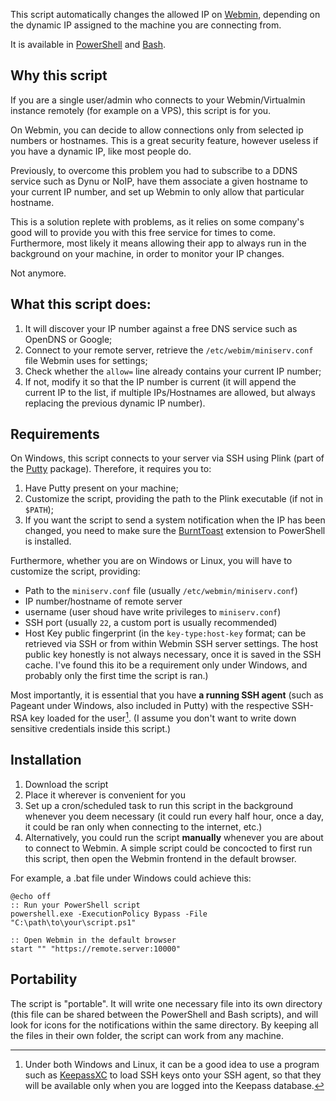 This script automatically changes the allowed IP on [Webmin](https://github.com/webmin/webmin), depending on the dynamic IP assigned to the machine you are connecting from.

It is available in [PowerShell](https://github.com/unalignedcoder/webmin-ip-update/blob/main/webmin-ip-update.ps1) and [Bash](https://github.com/unalignedcoder/webmin-ip-update/blob/main/webmin-ip-update.sh).

## Why this script
If you are a single user/admin who connects to your Webmin/Virtualmin instance remotely (for example on a VPS), this script is for you.

On Webmin, you can decide to allow connections only from selected ip numbers or hostnames. 
This is a great security feature, however useless if you have a dynamic IP, like most people do.

Previously, to overcome this problem you had to subscribe to a DDNS service such as Dynu or NoIP, have them associate a given hostname to your current IP number, and set up Webmin to only allow that particular hostname.

This is a solution replete with problems, as it relies on some company's good will to provide you with this free service for times to come. 
Furthermore, most likely it means allowing their app to always run in the background on your machine, in order to monitor your IP changes.

Not anymore.

## What this script does:
1) It will discover your IP number against a free DNS service such as OpenDNS or Google;
2) Connect to your remote server, retrieve the `/etc/webim/miniserv.conf` file Webmin uses for settings;
3) Check whether the `allow=` line already contains your current IP number;
4) If not, modify it so that the IP number is current (it will append the current IP to the list, if multiple IPs/Hostnames are allowed, but always replacing the previous dynamic IP number).

## Requirements
On Windows, this script connects to your server via SSH using Plink (part of the [Putty](https://www.chiark.greenend.org.uk/~sgtatham/putty/) package).
Therefore, it requires you to:
1) Have Putty present on your machine;
2) Customize the script, providing the path to the Plink executable (if not in `$PATH`);
3) If you want the script to send a system notification when the IP has been changed, you need to make sure the [BurntToast](https://github.com/Windos/BurntToast) extension to PowerShell is installed.

Furthermore, whether you are on Windows or Linux, you will have to customize the script, providing:
   - Path to the `miniserv.conf` file (usually `/etc/webmin/miniserv.conf`)
   - IP number/hostname of remote server
   - username (user shoud have write privileges to `miniserv.conf`)
   - SSH port (usually `22`, a custom port is usually recommended)
   - Host Key public fingerprint (in the `key-type:host-key` format; can be retrieved via SSH or from within Webmin SSH server settings. The host public key honestly is not always necessary, once it is saved in the SSH cache. I've found this ito be a requirement only under Windows, and probably only the first time the script is ran.)

Most importantly, it is essential that you have **a running SSH agent** (such as Pageant under Windows, also included in Putty) with the respective SSH-RSA key loaded for the user[^1]. 
(I assume you don't want to write down sensitive credentials inside this script.)

## Installation
1) Download the script
2) Place it wherever is convenient for you
3) Set up a cron/scheduled task to run this script in the background whenever you deem necessary (it could run every half hour, once a day, it could be ran only when connecting to the internet, etc.)
4) Alternatively, you could run the script **manually** whenever you are about to connect to Webmin. A simple script could be concocted  to first run this script, then open the Webmin frontend in the default browser.

For example, a .bat file under Windows could achieve this:
```
@echo off
:: Run your PowerShell script
powershell.exe -ExecutionPolicy Bypass -File "C:\path\to\your\script.ps1"

:: Open Webmin in the default browser
start "" "https://remote.server:10000"
```
## Portability
The script is "portable". It will write one necessary file into its own directory (this file can be shared between the PowerShell and Bash scripts), and will look for icons for the notifications within the same directory. By keeping all the files in their own folder, the script can work from any machine.

[^1]:  Under both Windows and Linux, it can be a good idea to use a program such as [KeepassXC](https://github.com/keepassxreboot/keepassxc) to load SSH keys onto your SSH agent, so that they will be available only when you are logged into the Keepass database.
